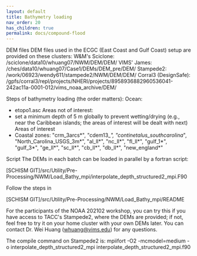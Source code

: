 ```yaml
---
layout: default
title: Bathymetry loading
nav_order: 20
has_children: true
permalink: docs/compound-flood
---
```


DEM files
DEM files used in the ECGC (East Coast and Gulf Coast) setup are provided on these clusters:
W&M's Sciclone: /sciclone/data10/whuang07/NWM/DEM/DEM/
VIMS' James: /ches/data10/whuang07/Case1/DEMs/DEM_pre/DEM/
Stampede2: /work/06923/wendy611/stampede2/NWM/DEM/DEM/
Corral3 (DesignSafe): /gpfs/corral3/repl/projects/NHERI/projects/8958936882960536041-242ac11a-0001-012/vims_noaa_archive/DEM/

Steps of bathymetry loading (the order matters):
Ocean:
- etopo1.asc
Areas not of interest:
- set a minimum depth of 5 m globally to prevent wetting/drying (e.g., near the Caribbean islands; the areas of interest will be dealt with next)
Areas of interest
- Coastal zones: "crm_3arcs*", "cdem13_*", "continetalus_southcarolina*", "North_Carolina_USGS_3m*", "al_ll*", "nc_ll*", "fl_ll*", "gulf_1*", "gulf_3*", "ge_ll*", "sc_ll*", "cb_ll*", "db_ll*", "new_england*"

Script
The DEMs in each batch can be loaded in parallel by a fortran script:

[SCHISM GIT]/src/Utility/Pre-Processing/NWM/Load_Bathy_mpi/interpolate_depth_structured2_mpi.F90

Follow the steps in

[SCHISM GIT]/src/Utility/Pre-Processing/NWM/Load_Bathy_mpi/README

For the participants of the NOAA 202102 workshop, you can try this if you have access to TACC's Stampede2, where the DEMs are provided; if not, feel free to try it on your home cluster with your own DEMs later. You can contact Dr. Wei Huang (whuang@vims.edu) for any questions.

The compile command on Stampede2 is: mpiifort -O2 -mcmodel=medium -o interpolate_depth_structured2_mpi interpolate_depth_structured2_mpi.f90
